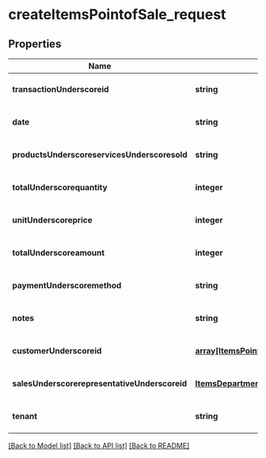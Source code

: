 # createItemsPointofSale_request

## Properties
Name | Type | Description | Notes
------------ | ------------- | ------------- | -------------
**transactionUnderscoreid** | **string** |  | [optional] [default to null]
**date** | **string** |  | [optional] [default to null]
**productsUnderscoreservicesUnderscoresold** | **string** |  | [optional] [default to null]
**totalUnderscorequantity** | **integer** |  | [optional] [default to null]
**unitUnderscoreprice** | **integer** |  | [optional] [default to null]
**totalUnderscoreamount** | **integer** |  | [optional] [default to null]
**paymentUnderscoremethod** | **string** |  | [optional] [default to null]
**notes** | **string** |  | [optional] [default to null]
**customerUnderscoreid** | [**array[ItemsPointofSaleCustomerIdInner]**](ItemsPointofSaleCustomerIdInner.md) |  | [optional] [default to null]
**salesUnderscorerepresentativeUnderscoreid** | [**ItemsDepartmentManagerId**](ItemsDepartmentManagerId.md) |  | [optional] [default to null]
**tenant** | **string** |  | [optional] [default to null]

[[Back to Model list]](../README.md#documentation-for-models) [[Back to API list]](../README.md#documentation-for-api-endpoints) [[Back to README]](../README.md)


